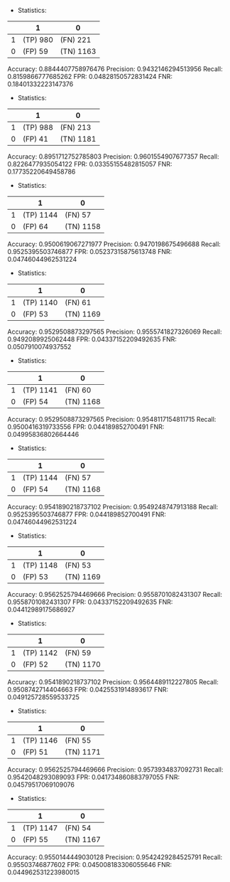 * Statistics: 

|          |    1     |    0     |
|----------|----------|----------|
|    1     | (TP) 980 | (FN) 221 |
|    0     | (FP) 59  |(TN) 1163 |
Accuracy: 0.8844407758976476
Precision: 0.9432146294513956
Recall: 0.8159866777685262
FPR: 0.04828150572831424
FNR: 0.18401332223147376
* Statistics: 

|          |    1     |    0     |
|----------|----------|----------|
|    1     | (TP) 988 | (FN) 213 |
|    0     | (FP) 41  |(TN) 1181 |
Accuracy: 0.8951712752785803
Precision: 0.9601554907677357
Recall: 0.8226477935054122
FPR: 0.03355155482815057
FNR: 0.17735220649458786
* Statistics: 

|          |    1     |    0     |
|----------|----------|----------|
|    1     |(TP) 1144 | (FN) 57  |
|    0     | (FP) 64  |(TN) 1158 |
Accuracy: 0.9500619067271977
Precision: 0.9470198675496688
Recall: 0.9525395503746877
FPR: 0.05237315875613748
FNR: 0.04746044962531224
* Statistics: 

|          |    1     |    0     |
|----------|----------|----------|
|    1     |(TP) 1140 | (FN) 61  |
|    0     | (FP) 53  |(TN) 1169 |
Accuracy: 0.9529508873297565
Precision: 0.9555741827326069
Recall: 0.9492089925062448
FPR: 0.04337152209492635
FNR: 0.0507910074937552
* Statistics: 

|          |    1     |    0     |
|----------|----------|----------|
|    1     |(TP) 1141 | (FN) 60  |
|    0     | (FP) 54  |(TN) 1168 |
Accuracy: 0.9529508873297565
Precision: 0.9548117154811715
Recall: 0.9500416319733556
FPR: 0.044189852700491
FNR: 0.04995836802664446
* Statistics: 

|          |    1     |    0     |
|----------|----------|----------|
|    1     |(TP) 1144 | (FN) 57  |
|    0     | (FP) 54  |(TN) 1168 |
Accuracy: 0.9541890218737102
Precision: 0.9549248747913188
Recall: 0.9525395503746877
FPR: 0.044189852700491
FNR: 0.04746044962531224
* Statistics: 

|          |    1     |    0     |
|----------|----------|----------|
|    1     |(TP) 1148 | (FN) 53  |
|    0     | (FP) 53  |(TN) 1169 |
Accuracy: 0.9562525794469666
Precision: 0.9558701082431307
Recall: 0.9558701082431307
FPR: 0.04337152209492635
FNR: 0.04412989175686927
* Statistics: 

|          |    1     |    0     |
|----------|----------|----------|
|    1     |(TP) 1142 | (FN) 59  |
|    0     | (FP) 52  |(TN) 1170 |
Accuracy: 0.9541890218737102
Precision: 0.9564489112227805
Recall: 0.9508742714404663
FPR: 0.0425531914893617
FNR: 0.049125728559533725
* Statistics: 

|          |    1     |    0     |
|----------|----------|----------|
|    1     |(TP) 1146 | (FN) 55  |
|    0     | (FP) 51  |(TN) 1171 |
Accuracy: 0.9562525794469666
Precision: 0.9573934837092731
Recall: 0.9542048293089093
FPR: 0.041734860883797055
FNR: 0.04579517069109076
* Statistics: 

|          |    1     |    0     |
|----------|----------|----------|
|    1     |(TP) 1147 | (FN) 54  |
|    0     | (FP) 55  |(TN) 1167 |
Accuracy: 0.9550144449030128
Precision: 0.9542429284525791
Recall: 0.95503746877602
FPR: 0.045008183306055646
FNR: 0.044962531223980015
